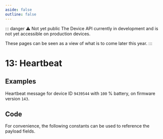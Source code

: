 ```yaml
---
aside: false
outline: false
---
```


<script setup>
import ProtocolBytes from '../../../components/ProtocolBytes.vue';
import SplitColumnView from '../../../components/SplitColumnView.vue';
import GenerateConsts from '../../../components/GenerateConsts.vue'
import PayloadTable from '../../../components/PayloadTable.vue'
</script>

::: danger ⚠️ Not yet public
The Device API currently in development and is not yet accessible on production devices.

These pages can be seen as a view of what is to come later this year.
:::

# 13: Heartbeat

<SplitColumnView>
<template #left>

Sent from a device over an open connection to let the receiver know that the connection is still active.

Can also be used to check if a connection is still active, as the message would be ACKed.

Devices currently default to sending a heartbeat every 15 seconds.

</template>
<template #right>

<PayloadTable :messageId="13" headerText="Payload" headerMarginTop="0px" />

</template>
</SplitColumnView>

## Examples

Heartbeat message for device ID `9439544` with `100` % battery, on firmware version `143`.

<ProtocolBytes
    byteString="3 39 0 13 0 2 0 1 2 4 61 0 0 0 8 56 9 144 0 0 0 0 0 3 0 6 5 4 1 100 2 143 0 3 99 0 0 238 87"
    :boldPositions="[3]"
    :allowCollapse="true" defaultCollapsed="true"
/>

## Code

For convenience, the following constants can be used to reference the payload fields.

<GenerateConsts :messageId="13"/>
